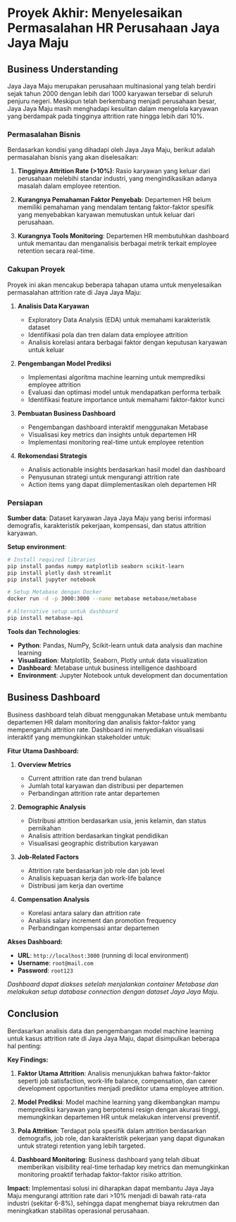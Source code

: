 # Proyek Akhir: Menyelesaikan Permasalahan HR Perusahaan Jaya Jaya Maju

## Business Understanding

Jaya Jaya Maju merupakan perusahaan multinasional yang telah berdiri sejak tahun 2000 dengan lebih dari 1000 karyawan tersebar di seluruh penjuru negeri. Meskipun telah berkembang menjadi perusahaan besar, Jaya Jaya Maju masih menghadapi kesulitan dalam mengelola karyawan yang berdampak pada tingginya attrition rate hingga lebih dari 10%.

### Permasalahan Bisnis

Berdasarkan kondisi yang dihadapi oleh Jaya Jaya Maju, berikut adalah permasalahan bisnis yang akan diselesaikan:

1. **Tingginya Attrition Rate (>10%)**: Rasio karyawan yang keluar dari perusahaan melebihi standar industri, yang mengindikasikan adanya masalah dalam employee retention.

2. **Kurangnya Pemahaman Faktor Penyebab**: Departemen HR belum memiliki pemahaman yang mendalam tentang faktor-faktor spesifik yang menyebabkan karyawan memutuskan untuk keluar dari perusahaan.

3. **Kurangnya Tools Monitoring**: Departemen HR membutuhkan dashboard untuk memantau dan menganalisis berbagai metrik terkait employee retention secara real-time.

### Cakupan Proyek

Proyek ini akan mencakup beberapa tahapan utama untuk menyelesaikan permasalahan attrition rate di Jaya Jaya Maju:

1. **Analisis Data Karyawan**
   - Exploratory Data Analysis (EDA) untuk memahami karakteristik dataset
   - Identifikasi pola dan tren dalam data employee attrition
   - Analisis korelasi antara berbagai faktor dengan keputusan karyawan untuk keluar

2. **Pengembangan Model Prediksi**
   - Implementasi algoritma machine learning untuk memprediksi employee attrition
   - Evaluasi dan optimasi model untuk mendapatkan performa terbaik
   - Identifikasi feature importance untuk memahami faktor-faktor kunci

3. **Pembuatan Business Dashboard**
   - Pengembangan dashboard interaktif menggunakan Metabase
   - Visualisasi key metrics dan insights untuk departemen HR
   - Implementasi monitoring real-time untuk employee retention

4. **Rekomendasi Strategis**
   - Analisis actionable insights berdasarkan hasil model dan dashboard
   - Penyusunan strategi untuk mengurangi attrition rate
   - Action items yang dapat diimplementasikan oleh departemen HR

### Persiapan

**Sumber data**: Dataset karyawan Jaya Jaya Maju yang berisi informasi demografis, karakteristik pekerjaan, kompensasi, dan status attrition karyawan.

**Setup environment**:
```bash
# Install required libraries
pip install pandas numpy matplotlib seaborn scikit-learn
pip install plotly dash streamlit
pip install jupyter notebook

# Setup Metabase dengan Docker
docker run -d -p 3000:3000 --name metabase metabase/metabase

# Alternative setup untuk dashboard
pip install metabase-api
```

**Tools dan Technologies**:
- **Python**: Pandas, NumPy, Scikit-learn untuk data analysis dan machine learning
- **Visualization**: Matplotlib, Seaborn, Plotly untuk data visualization
- **Dashboard**: Metabase untuk business intelligence dashboard
- **Environment**: Jupyter Notebook untuk development dan documentation

## Business Dashboard

Business dashboard telah dibuat menggunakan Metabase untuk membantu departemen HR dalam monitoring dan analisis faktor-faktor yang mempengaruhi attrition rate. Dashboard ini menyediakan visualisasi interaktif yang memungkinkan stakeholder untuk:

**Fitur Utama Dashboard:**

1. **Overview Metrics**
   - Current attrition rate dan trend bulanan
   - Jumlah total karyawan dan distribusi per departemen
   - Perbandingan attrition rate antar departemen

2. **Demographic Analysis**
   - Distribusi attrition berdasarkan usia, jenis kelamin, dan status pernikahan
   - Analisis attrition berdasarkan tingkat pendidikan
   - Visualisasi geographic distribution karyawan

3. **Job-Related Factors**
   - Attrition rate berdasarkan job role dan job level
   - Analisis kepuasan kerja dan work-life balance
   - Distribusi jam kerja dan overtime

4. **Compensation Analysis**
   - Korelasi antara salary dan attrition rate
   - Analisis salary increment dan promotion frequency
   - Perbandingan kompensasi antar departemen

**Akses Dashboard:**
- **URL**: `http://localhost:3000` (running di local environment)
- **Username**: `root@mail.com`
- **Password**: `root123`

*Dashboard dapat diakses setelah menjalankan container Metabase dan melakukan setup database connection dengan dataset Jaya Jaya Maju.*

## Conclusion

Berdasarkan analisis data dan pengembangan model machine learning untuk kasus attrition rate di Jaya Jaya Maju, dapat disimpulkan beberapa hal penting:

**Key Findings:**

1. **Faktor Utama Attrition**: Analisis menunjukkan bahwa faktor-faktor seperti job satisfaction, work-life balance, compensation, dan career development opportunities menjadi prediktor utama employee attrition.

2. **Model Prediksi**: Model machine learning yang dikembangkan mampu memprediksi karyawan yang berpotensi resign dengan akurasi tinggi, memungkinkan departemen HR untuk melakukan intervensi preventif.

3. **Pola Attrition**: Terdapat pola spesifik dalam attrition berdasarkan demografis, job role, dan karakteristik pekerjaan yang dapat digunakan untuk strategi retention yang lebih targeted.

4. **Dashboard Monitoring**: Business dashboard yang telah dibuat memberikan visibility real-time terhadap key metrics dan memungkinkan monitoring proaktif terhadap faktor-faktor risiko attrition.

**Impact:**
Implementasi solusi ini diharapkan dapat membantu Jaya Jaya Maju mengurangi attrition rate dari >10% menjadi di bawah rata-rata industri (sekitar 6-8%), sehingga dapat menghemat biaya rekrutmen dan meningkatkan stabilitas operasional perusahaan.
